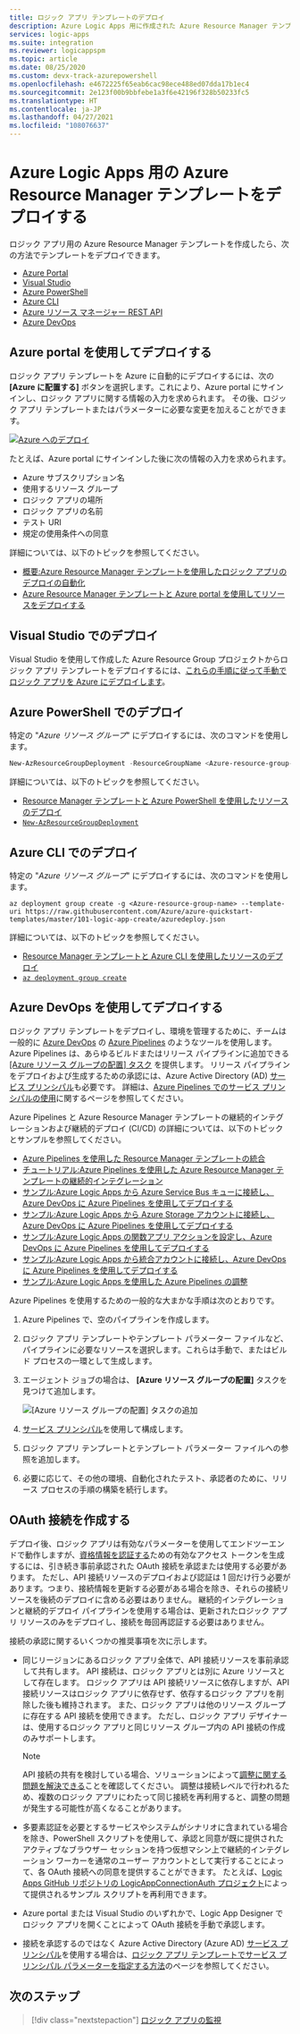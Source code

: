 ```yaml
---
title: ロジック アプリ テンプレートのデプロイ
description: Azure Logic Apps 用に作成された Azure Resource Manager テンプレートをデプロイする方法について説明します
services: logic-apps
ms.suite: integration
ms.reviewer: logicappspm
ms.topic: article
ms.date: 08/25/2020
ms.custom: devx-track-azurepowershell
ms.openlocfilehash: e4672225f65eab6cac98ece488ed07dda17b1ec4
ms.sourcegitcommit: 2e123f00b9bbfebe1a3f6e42196f328b50233fc5
ms.translationtype: HT
ms.contentlocale: ja-JP
ms.lasthandoff: 04/27/2021
ms.locfileid: "108076637"
---
```

# <a name="deploy-azure-resource-manager-templates-for-azure-logic-apps"></a>Azure Logic Apps 用の Azure Resource Manager テンプレートをデプロイする

ロジック アプリ用の Azure Resource Manager テンプレートを作成したら、次の方法でテンプレートをデプロイできます。

* [Azure Portal](#portal)
* [Visual Studio](#visual-studio)
* [Azure PowerShell](#powershell)
* [Azure CLI](#cli)
* [Azure リソース マネージャー REST API](../azure-resource-manager/templates/deploy-rest.md)
* [Azure DevOps](#azure-pipelines)

<a name="portal"></a>

## <a name="deploy-through-azure-portal"></a>Azure portal を使用してデプロイする

ロジック アプリ テンプレートを Azure に自動的にデプロイするには、次の **[Azure に配置する]** ボタンを選択します。これにより、Azure portal にサインインし、ロジック アプリに関する情報の入力を求められます。 その後、ロジック アプリ テンプレートまたはパラメーターに必要な変更を加えることができます。

[![Azure へのデプロイ](./media/logic-apps-deploy-azure-resource-manager-templates/deploybutton.png)](https://portal.azure.com/#create/Microsoft.Template/uri/https%3A%2F%2Fraw.githubusercontent.com%2FAzure%2Fazure-quickstart-templates%2Fmaster%2F101-logic-app-create%2Fazuredeploy.json)

たとえば、Azure portal にサインインした後に次の情報の入力を求められます。

* Azure サブスクリプション名
* 使用するリソース グループ
* ロジック アプリの場所
* ロジック アプリの名前
* テスト URI
* 規定の使用条件への同意

詳細については、以下のトピックを参照してください。

* [概要:Azure Resource Manager テンプレートを使用したロジック アプリのデプロイの自動化](logic-apps-azure-resource-manager-templates-overview.md)
* [Azure Resource Manager テンプレートと Azure portal を使用してリソースをデプロイする](../azure-resource-manager/templates/deploy-portal.md)

<a name="visual-studio"></a>

## <a name="deploy-with-visual-studio"></a>Visual Studio でのデプロイ

Visual Studio を使用して作成した Azure Resource Group プロジェクトからロジック アプリ テンプレートをデプロイするには、[これらの手順に従って手動でロジック アプリを Azure にデプロイします](../logic-apps/quickstart-create-logic-apps-with-visual-studio.md#deploy-logic-app-to-azure)。

<a name="powershell"></a>

## <a name="deploy-with-azure-powershell"></a>Azure PowerShell でのデプロイ

特定の "*Azure リソース グループ*" にデプロイするには、次のコマンドを使用します。

```powershell
New-AzResourceGroupDeployment -ResourceGroupName <Azure-resource-group-name> -TemplateUri https://raw.githubusercontent.com/Azure/azure-quickstart-templates/master/101-logic-app-create/azuredeploy.json
```

詳細については、以下のトピックを参照してください。

* [Resource Manager テンプレートと Azure PowerShell を使用したリソースのデプロイ](../azure-resource-manager/templates/deploy-powershell.md)
* [`New-AzResourceGroupDeployment`](/powershell/module/azurerm.resources/new-azurermresourcegroupdeployment)

<a name="cli"></a>

## <a name="deploy-with-azure-cli"></a>Azure CLI でのデプロイ

特定の "*Azure リソース グループ*" にデプロイするには、次のコマンドを使用します。

```azurecli
az deployment group create -g <Azure-resource-group-name> --template-uri https://raw.githubusercontent.com/Azure/azure-quickstart-templates/master/101-logic-app-create/azuredeploy.json
```

詳細については、以下のトピックを参照してください。

* [Resource Manager テンプレートと Azure CLI を使用したリソースのデプロイ](../azure-resource-manager/templates/deploy-cli.md)
* [`az deployment group create`](/cli/azure/deployment/group#az_deployment_group_create)

<a name="azure-pipelines"></a>

## <a name="deploy-with-azure-devops"></a>Azure DevOps を使用してデプロイする

ロジック アプリ テンプレートをデプロイし、環境を管理するために、チームは一般的に [Azure DevOps](/azure/devops/user-guide/what-is-azure-devops-services) の [Azure Pipelines](/azure/devops/pipelines/get-started/what-is-azure-pipelines) のようなツールを使用します。 Azure Pipelines は、あらゆるビルドまたはリリース パイプラインに追加できる [[Azure リソース グループの配置] タスク](https://github.com/Microsoft/azure-pipelines-tasks/tree/master/Tasks/AzureResourceGroupDeploymentV2) を提供します。 リリース パイプラインをデプロイおよび生成するための承認には、Azure Active Directory (AD) [サービス プリンシパル](../active-directory/develop/app-objects-and-service-principals.md)も必要です。 詳細は、[Azure Pipelines でのサービス プリンシパルの使用](/azure/devops/pipelines/library/connect-to-azure)に関するページを参照してください。

Azure Pipelines と Azure Resource Manager テンプレートの継続的インテグレーションおよび継続的デプロイ (CI/CD) の詳細については、以下のトピックとサンプルを参照してください。

* [Azure Pipelines を使用した Resource Manager テンプレートの統合](../azure-resource-manager/templates/add-template-to-azure-pipelines.md)
* [チュートリアル:Azure Pipelines を使用した Azure Resource Manager テンプレートの継続的インテグレーション](../azure-resource-manager/templates/deployment-tutorial-pipeline.md)
* [サンプル:Azure Logic Apps から Azure Service Bus キューに接続し、Azure DevOps に Azure Pipelines を使用してデプロイする](/samples/azure-samples/azure-logic-apps-deployment-samples/connect-to-azure-service-bus-queues-from-azure-logic-apps-and-deploy-with-azure-devops-pipelines/)
* [サンプル:Azure Logic Apps から Azure Storage アカウントに接続し、Azure DevOps に Azure Pipelines を使用してデプロイする](/samples/azure-samples/azure-logic-apps-deployment-samples/connect-to-azure-storage-accounts-from-azure-logic-apps-and-deploy-with-azure-devops-pipelines/)
* [サンプル:Azure Logic Apps の関数アプリ アクションを設定し、Azure DevOps に Azure Pipelines を使用してデプロイする](/samples/azure-samples/azure-logic-apps-deployment-samples/set-up-an-azure-function-app-action-for-azure-logic-apps-and-deploy-with-azure-devops-pipelines/)
* [サンプル:Azure Logic Apps から統合アカウントに接続し、Azure DevOps に Azure Pipelines を使用してデプロイする](/samples/azure-samples/azure-logic-apps-deployment-samples/connect-to-an-integration-account-from-azure-logic-apps-and-deploy-by-using-azure-devops-pipelines/)
* [サンプル:Azure Logic Apps を使用した Azure Pipelines の調整](/samples/azure-samples/azure-logic-apps-pipeline-orchestration/azure-devops-orchestration-with-logic-apps/)

Azure Pipelines を使用するための一般的な大まかな手順は次のとおりです。

1. Azure Pipelines で、空のパイプラインを作成します。

1. ロジック アプリ テンプレートやテンプレート パラメーター ファイルなど、パイプラインに必要なリソースを選択します。これらは手動で、またはビルド プロセスの一環として生成します。

1. エージェント ジョブの場合は、 **[Azure リソース グループの配置]** タスクを見つけて追加します。

   ![[Azure リソース グループの配置] タスクの追加](./media/logic-apps-deploy-azure-resource-manager-templates/add-azure-resource-group-deployment-task.png)

1. [サービス プリンシパル](/azure/devops/pipelines/library/connect-to-azure)を使用して構成します。

1. ロジック アプリ テンプレートとテンプレート パラメーター ファイルへの参照を追加します。

1. 必要に応じて、その他の環境、自動化されたテスト、承認者のために、リリース プロセスの手順の構築を続行します。

<a name="authorize-oauth-connections"></a>

## <a name="authorize-oauth-connections"></a>OAuth 接続を作成する

デプロイ後、ロジック アプリは有効なパラメーターを使用してエンドツーエンドで動作しますが、[資格情報を認証する](../active-directory/develop/authentication-vs-authorization.md)ための有効なアクセス トークンを生成するには、引き続き事前承認された OAuth 接続を承認または使用する必要があります。 ただし、API 接続リソースのデプロイおよび認証は 1 回だけ行う必要があります。つまり、接続情報を更新する必要がある場合を除き、それらの接続リソースを後続のデプロイに含める必要はありません。 継続的インテグレーションと継続的デプロイ パイプラインを使用する場合は、更新されたロジック アプリ リソースのみをデプロイし、接続を毎回再認証する必要はありません。

接続の承認に関するいくつかの推奨事項を次に示します。

* 同じリージョンにあるロジック アプリ全体で、API 接続リソースを事前承認して共有します。 API 接続は、ロジック アプリとは別に Azure リソースとして存在します。 ロジック アプリは API 接続リソースに依存しますが、API 接続リソースはロジック アプリに依存せず、依存するロジック アプリを削除した後も維持されます。 また、ロジック アプリは他のリソース グループに存在する API 接続を使用できます。 ただし、ロジック アプリ デザイナーは、使用するロジック アプリと同じリソース グループ内の API 接続の作成のみサポートします。

  > [!NOTE]
  > API 接続の共有を検討している場合、ソリューションによって[調整に関する問題を解決できる](../logic-apps/handle-throttling-problems-429-errors.md#connector-throttling)ことを確認してください。 調整は接続レベルで行われるため、複数のロジック アプリにわたって同じ接続を再利用すると、調整の問題が発生する可能性が高くなることがあります。

* 多要素認証を必要とするサービスやシステムがシナリオに含まれている場合を除き、PowerShell スクリプトを使用して、承認と同意が既に提供されたアクティブなブラウザー セッションを持つ仮想マシン上で継続的インテグレーション ワーカーを通常のユーザー アカウントとして実行することによって、各 OAuth 接続への同意を提供することができます。 たとえば、[Logic Apps GitHub リポジトリの LogicAppConnectionAuth プロジェクト](https://github.com/logicappsio/LogicAppConnectionAuth)によって提供されるサンプル スクリプトを再利用できます。

* Azure portal または Visual Studio のいずれかで、Logic App Designer でロジック アプリを開くことによって OAuth 接続を手動で承認します。

* 接続を承認するのではなく Azure Active Directory (Azure AD) [サービス プリンシパル](../active-directory/develop/app-objects-and-service-principals.md)を使用する場合は、[ロジック アプリ テンプレートでサービス プリンシパル パラメーターを指定する方法](../logic-apps/logic-apps-azure-resource-manager-templates-overview.md#authenticate-connections)のページを参照してください。

## <a name="next-steps"></a>次のステップ

> [!div class="nextstepaction"]
> [ロジック アプリの監視](../logic-apps/monitor-logic-apps.md)
